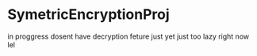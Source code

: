 # SymetricEncryptionProj
in proggress dosent have decryption feture just yet just too lazy right now lel
